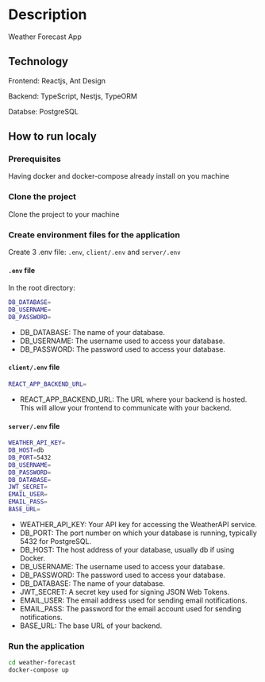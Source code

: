 # Description

Weather Forecast App

## Technology

Frontend: Reactjs, Ant Design

Backend: TypeScript, Nestjs, TypeORM

Databse: PostgreSQL

## How to run localy

### Prerequisites

Having docker and docker-compose already install on you machine

### Clone the project

Clone the project to your machine

### Create environment files for the application

Create 3 .env file: `.env`, `client/.env` and `server/.env`

#### `.env` file

In the root directory:

```bash
DB_DATABASE=
DB_USERNAME=
DB_PASSWORD=
```

- DB_DATABASE: The name of your database.
- DB_USERNAME: The username used to access your database.
- DB_PASSWORD: The password used to access your database.

#### `client/.env` file

```bash
REACT_APP_BACKEND_URL=
```

- REACT_APP_BACKEND_URL: The URL where your backend is hosted. This will allow your frontend to communicate with your backend.

#### `server/.env` file

```bash
WEATHER_API_KEY=
DB_HOST=db
DB_PORT=5432
DB_USERNAME=
DB_PASSWORD=
DB_DATABASE=
JWT_SECRET=
EMAIL_USER=
EMAIL_PASS=
BASE_URL=
```

- WEATHER_API_KEY: Your API key for accessing the WeatherAPI service.
- DB_PORT: The port number on which your database is running, typically 5432 for PostgreSQL.
- DB_HOST: The host address of your database, usually db if using Docker.
- DB_USERNAME: The username used to access your database.
- DB_PASSWORD: The password used to access your database.
- DB_DATABASE: The name of your database.
- JWT_SECRET: A secret key used for signing JSON Web Tokens.
- EMAIL_USER: The email address used for sending email notifications.
- EMAIL_PASS: The password for the email account used for sending notifications.
- BASE_URL: The base URL of your backend.

### Run the application

```bash
cd weather-forecast
docker-compose up
```

